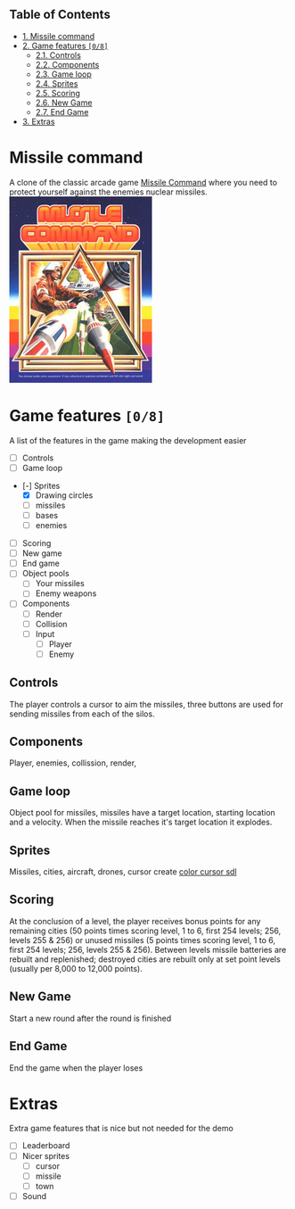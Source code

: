 <div id="table-of-contents">
<h2>Table of Contents</h2>
<div id="text-table-of-contents">
<ul>
<li><a href="#orgheadline1">1. Missile command</a></li>
<li><a href="#orgheadline9">2. Game features <code>[0/8]</code></a>
<ul>
<li><a href="#orgheadline2">2.1. Controls</a></li>
<li><a href="#orgheadline3">2.2. Components</a></li>
<li><a href="#orgheadline4">2.3. Game loop</a></li>
<li><a href="#orgheadline5">2.4. Sprites</a></li>
<li><a href="#orgheadline6">2.5. Scoring</a></li>
<li><a href="#orgheadline7">2.6. New Game</a></li>
<li><a href="#orgheadline8">2.7. End Game</a></li>
</ul>
</li>
<li><a href="#orgheadline10">3. Extras</a></li>
</ul>
</div>
</div>

# Missile command<a id="orgheadline1"></a>

A clone of the classic arcade game [Missile Command](https://en.wikipedia.org/wiki/Missile_Command) where you need to protect yourself against the enemies nuclear missiles.
![img](../Project/Missile_Command_flyer.jpg)

# Game features <code>[0/8]</code><a id="orgheadline9"></a>

A list of the features in the game making the development easier

-   [ ] Controls
-   [ ] Game loop
-   [-] Sprites
    -   [X] Drawing circles
    -   [ ] missiles
    -   [ ] bases
    -   [ ] enemies
-   [ ] Scoring
-   [ ] New game
-   [ ] End game
-   [ ] Object pools
    -   [ ] Your missiles
    -   [ ] Enemy weapons
-   [ ] Components
    -   [ ] Render
    -   [ ] Collision
    -   [ ] Input
        -   [ ] Player
        -   [ ] Enemy

## Controls<a id="orgheadline2"></a>

The player controls a cursor to aim the missiles, three buttons are used for sending missiles from each of the silos.

## Components<a id="orgheadline3"></a>

Player, enemies, collission, render,

## Game loop<a id="orgheadline4"></a>

Object pool for missiles, missiles have a target location, starting location and a velocity. When the missile reaches it's target location it explodes.

## Sprites<a id="orgheadline5"></a>

Missiles, cities, aircraft, drones, cursor
create [color cursor sdl](https://wiki.libsdl.org/SDL_CreateColorCursor)

## Scoring<a id="orgheadline6"></a>

At the conclusion of a level, the player receives bonus points for any remaining cities (50 points times scoring level, 1 to 6, first 254 levels; 256, levels 255 & 256) or unused missiles (5 points times scoring level, 1 to 6, first 254 levels; 256, levels 255 & 256). Between levels missile batteries are rebuilt and replenished; destroyed cities are rebuilt only at set point levels (usually per 8,000 to 12,000 points). 

## New Game<a id="orgheadline7"></a>

Start a new round after the round is finished

## End Game<a id="orgheadline8"></a>

End the game when the player loses

# Extras<a id="orgheadline10"></a>

Extra game features that is nice but not needed for the demo

-   [ ] Leaderboard
-   [ ] Nicer sprites
    -   [ ] cursor
    -   [ ] missile
    -   [ ] town
-   [ ] Sound